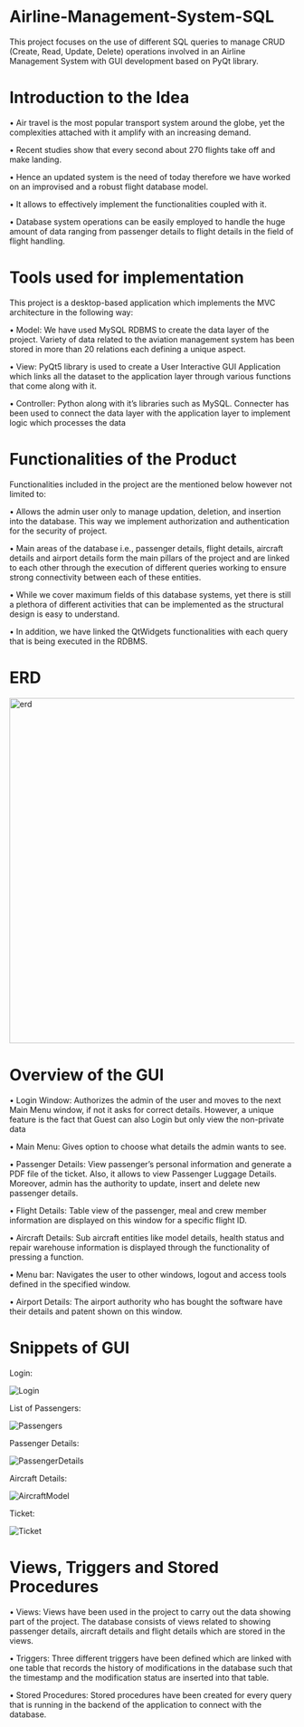 # Airline-Management-System-SQL
This project focuses on the use of different SQL queries to manage CRUD (Create, Read, Update, Delete) operations involved in an Airline Management System with GUI development based on PyQt library. 

# Introduction to the Idea

• Air travel is the most popular transport system around the globe, yet the complexities attached
with it amplify with an increasing demand.

• Recent studies show that every second about 270 flights take off and make landing.

• Hence an updated system is the need of today therefore we have worked on an improvised and a
robust flight database model.

• It allows to effectively implement the functionalities coupled with it.

• Database system operations can be easily employed to handle the huge amount of data ranging
from passenger details to flight details in the field of flight handling.

# Tools used for implementation

This project is a desktop-based application which implements the MVC architecture in the following way:

• Model: We have used MySQL RDBMS to create the data layer of the project. Variety of
data related to the aviation management system has been stored in more than 20
relations each defining a unique aspect.

• View: PyQt5 library is used to create a User Interactive GUI Application which links all the
dataset to the application layer through various functions that come along with it.

• Controller: Python along with it’s libraries such as MySQL. Connecter has been used to
connect the data layer with the application layer to implement logic which processes the
data

# Functionalities of the Product
Functionalities included in the project are the mentioned below however not limited to:

• Allows the admin user only to manage updation, deletion, and insertion into the
database. This way we implement authorization and authentication for the security of
project.

• Main areas of the database i.e., passenger details, flight details, aircraft details and
airport details form the main pillars of the project and are linked to each other through
the execution of different queries working to ensure strong connectivity between each of
these entities.

• While we cover maximum fields of this database systems, yet there is still a plethora of
different activities that can be implemented as the structural design is easy to
understand.

• In addition, we have linked the QtWidgets functionalities with each query that is being
executed in the RDBMS.

# ERD
<img width="610" alt="erd" src="https://github.com/Mehar14/Airline-Management-System-SQL/assets/103940154/1bbc2f66-1ab7-4b19-a80c-b7dfeb75af9e">

# Overview of the GUI
• Login Window: Authorizes the admin of the user and moves to the next Main Menu window, if not it asks
for correct details. However, a unique feature is the fact that Guest can also Login but
only view the non-private data

• Main Menu: Gives option to choose what details the admin wants to see.

• Passenger Details: View passenger’s personal information and generate a PDF file of the ticket. Also, it
allows to view Passenger Luggage Details. Moreover, admin has the authority to update, insert and delete new passenger details.

• Flight Details: Table view of the passenger, meal and crew member information are displayed on this
window for a specific flight ID.

• Aircraft Details: Sub aircraft entities like model details, health status and repair warehouse information is
displayed through the functionality of pressing a function.

• Menu bar: Navigates the user to other windows, logout and access tools defined in the specified window.

• Airport Details: The airport authority who has bought the software have their details and patent shown
on this window.

# Snippets of GUI

Login:

![Login](https://github.com/Mehar14/Airline-Management-System-SQL/assets/103940154/95f85a05-3987-4e0a-b65f-7923a0f8b741)

List of Passengers:

![Passengers](https://github.com/Mehar14/Airline-Management-System-SQL/assets/103940154/747058c5-505c-4fd6-b1db-179273f9b96e)

Passenger Details:

![PassengerDetails](https://github.com/Mehar14/Airline-Management-System-SQL/assets/103940154/45597f20-cdac-4c1a-843e-2afe201cb23b)

Aircraft Details:

![AircraftModel](https://github.com/Mehar14/Airline-Management-System-SQL/assets/103940154/f44a4c3a-78a6-43f3-8a50-166a697be568)

Ticket:

![Ticket](https://github.com/Mehar14/Airline-Management-System-SQL/assets/103940154/8daff06a-85c6-4495-8154-4ef5fa77c5ff)

# Views, Triggers and Stored Procedures
• Views: Views have been used in the project to carry out the data showing part of the project.
The database consists of views related to showing passenger details, aircraft details and
flight details which are stored in the views.

• Triggers: Three different triggers have been defined which are linked with one table that records
the history of modifications in the database such that the timestamp and the
modification status are inserted into that table.

• Stored Procedures: Stored procedures have been created for every query that is running in the backend of
the application to connect with the database.













